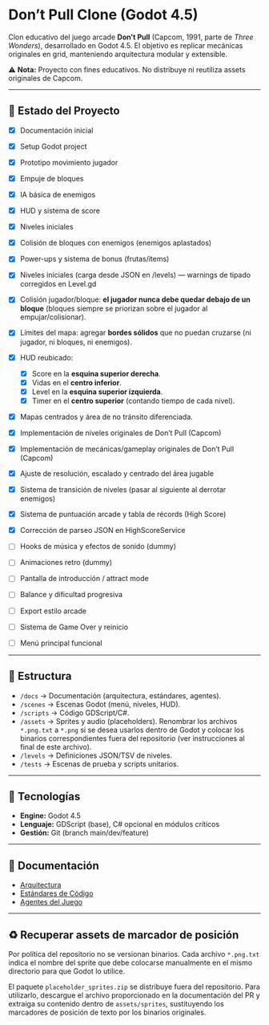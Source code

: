 # Don’t Pull Clone (Godot 4.5)

Clon educativo del juego arcade **Don’t Pull** (Capcom, 1991, parte de *Three Wonders*), desarrollado en Godot 4.5.
El objetivo es replicar mecánicas originales en grid, manteniendo arquitectura modular y extensible.

⚠️ **Nota:** Proyecto con fines educativos. No distribuye ni reutiliza assets originales de Capcom.

---

## 🚀 Estado del Proyecto
- [x] Documentación inicial
- [x] Setup Godot project
- [x] Prototipo movimiento jugador
- [x] Empuje de bloques
- [x] IA básica de enemigos
- [x] HUD y sistema de score
- [x] Niveles iniciales
- [x] Colisión de bloques con enemigos (enemigos aplastados)
- [x] Power-ups y sistema de bonus (frutas/ítems)
- [x] Niveles iniciales (carga desde JSON en /levels) — warnings de tipado corregidos en Level.gd
- [x] Colisión jugador/bloque: **el jugador nunca debe quedar debajo de un bloque** (bloques siempre se priorizan sobre el jugador al empujar/colisionar).
- [x] Límites del mapa: agregar **bordes sólidos** que no puedan cruzarse (ni jugador, ni bloques, ni enemigos).
- [x] HUD reubicado:
  - [x] Score en la **esquina superior derecha**.
  - [x] Vidas en el **centro inferior**.
  - [x] Level en la **esquina superior izquierda**.
  - [x] Timer en el **centro superior** (contando tiempo de cada nivel).
- [x] Mapas centrados y área de no tránsito diferenciada.
- [x] Implementación de niveles originales de Don’t Pull (Capcom)
- [x] Implementación de mecánicas/gameplay originales de Don’t Pull (Capcom)
- [x] Ajuste de resolución, escalado y centrado del área jugable
- [x] Sistema de transición de niveles (pasar al siguiente al derrotar enemigos)
- [x] Sistema de puntuación arcade y tabla de récords (High Score)
- [x] Corrección de parseo JSON en HighScoreService
- [ ] Hooks de música y efectos de sonido (dummy)
- [ ] Animaciones retro (dummy)
- [ ] Pantalla de introducción / attract mode
- [ ] Balance y dificultad progresiva
- [ ] Export estilo arcade
- [ ] Sistema de Game Over y reinicio
- [ ] Menú principal funcional


---

## 📂 Estructura
- `/docs` → Documentación (arquitectura, estándares, agentes).
- `/scenes` → Escenas Godot (menú, niveles, HUD).
- `/scripts` → Código GDScript/C#.
- `/assets` → Sprites y audio (placeholders). Renombrar los archivos `*.png.txt` a
  `*.png` si se desea usarlos dentro de Godot y colocar los binarios correspondientes
  fuera del repositorio (ver instrucciones al final de este archivo).
- `/levels` → Definiciones JSON/TSV de niveles.
- `/tests` → Escenas de prueba y scripts unitarios.

---

## 🔧 Tecnologías
- **Engine:** Godot 4.5
- **Lenguaje:** GDScript (base), C# opcional en módulos críticos
- **Gestión:** Git (branch main/dev/feature)

---

## 📑 Documentación
- [Arquitectura](./docs/architecture.md)
- [Estándares de Código](./docs/standard_code.md)
- [Agentes del Juego](./docs/agents.md)

---

## ♻️ Recuperar assets de marcador de posición

Por política del repositorio no se versionan binarios. Cada archivo `*.png.txt`
indica el nombre del sprite que debe colocarse manualmente en el mismo
directorio para que Godot lo utilice.

El paquete `placeholder_sprites.zip` se distribuye fuera del repositorio. Para
utilizarlo, descargue el archivo proporcionado en la documentación del PR y
extraiga su contenido dentro de `assets/sprites`, sustituyendo los marcadores de
posición de texto por los binarios originales.
